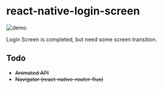 # react-native-login-screen
![demo](https://raw.githubusercontent.com/dwicao/react-native-login-screen/master/demo_pic.gif)  

Login Screen is completed, but need some screen transition.

## Todo  
* ~~Animated API~~
* ~~Navigator (react-native-router-flux)~~


